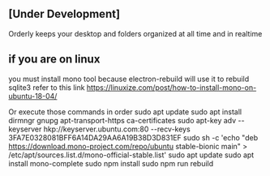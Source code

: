 ## [Under Development]
Orderly keeps your desktop and folders organized at all time and in realtime 

## if you are on linux
you must install mono tool because electron-rebuild will use it to rebuild sqlite3
refer to this link 
https://linuxize.com/post/how-to-install-mono-on-ubuntu-18-04/

Or execute those commands in order 
sudo apt update
sudo apt install dirmngr gnupg apt-transport-https ca-certificates
sudo apt-key adv --keyserver hkp://keyserver.ubuntu.com:80 --recv-keys 3FA7E0328081BFF6A14DA29AA6A19B38D3D831EF
sudo sh -c 'echo "deb https://download.mono-project.com/repo/ubuntu stable-bionic main" > /etc/apt/sources.list.d/mono-official-stable.list'
sudo apt update
sudo apt install mono-complete
sudo npm install
sudo npm run rebuild
